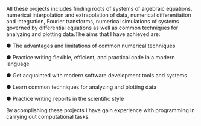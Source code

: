 All these projects includes finding roots of systems of algebraic equations, numerical
interpolation and extrapolation of data, numerical differentiation and integration, Fourier
transforms, numerical simulations of systems governed by differential equations as well as
common techniques for analyzing and plotting data.The aims that I have achieved are:

● The advantages and limitations of common numerical techniques

● Practice writing flexible, efficient, and practical code in a modern language

● Get acquainted with modern software development tools and systems

● Learn common techniques for analyzing and plotting data

● Practice writing reports in the scientific style

 By acomplishing these projects I have gain experience with programming in carrying out
computational tasks.
